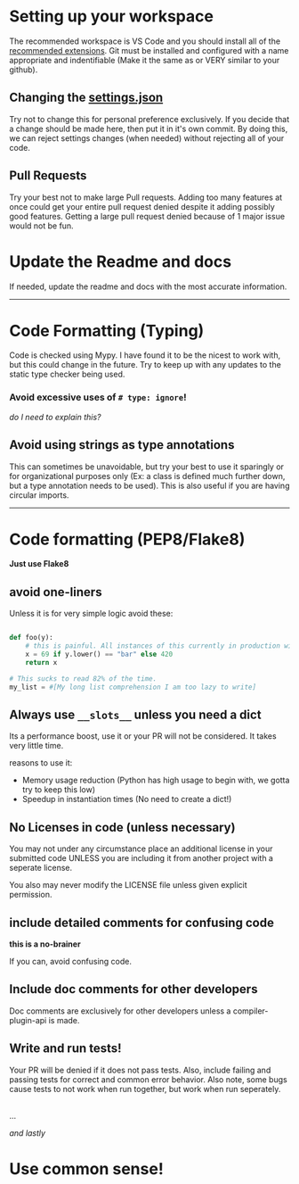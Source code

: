 # Setting up your workspace

The recommended workspace is VS Code and you should install all of the [recommended extensions](./.vscode/extensions.json).
Git must be installed and configured with a name appropriate and indentifiable (Make it the same as or VERY similar to your github).

## Changing the [settings.json](./.vscode/settings.json)

Try not to change this for personal preference exclusively. If you decide that a change should be made here, then put it in it's own commit.
By doing this, we can reject settings changes (when needed) without rejecting all of your code.

## Pull Requests

Try your best not to make large Pull requests. Adding too many features at once could get your entire pull request denied despite it adding possibly good features. Getting a large pull request denied because of 1 major issue would not be fun.

# Update the Readme and docs

If needed, update the readme and docs with the most accurate information.

---

# Code Formatting (Typing)

Code is checked using Mypy. I have found it to be the nicest to work with, but this could change in the future.
Try to keep up with any updates to the static type checker being used.

### Avoid excessive uses of `# type: ignore`!
*do I need to explain this?*

## Avoid using strings as type annotations

This can sometimes be unavoidable, but try your best to use it sparingly or for organizational purposes only (Ex: a class is defined much further down, but a type annotation needs to be used). This is also useful if you are having circular imports.

---

# Code formatting (PEP8/Flake8)

**Just use Flake8**

## avoid one-liners

Unless it is for very simple logic avoid these:
```python

def foo(y):
    # this is painful. All instances of this currently in production will be slowly removed
    x = 69 if y.lower() == "bar" else 420 
    return x

# This sucks to read 82% of the time. 
my_list = #[My long list comprehension I am too lazy to write]
```


## Always use `__slots__` unless you need a dict

Its a performance boost, use it or your PR will not be considered. It takes very little time.

reasons to use it:
- Memory usage reduction (Python has high usage to begin with, we gotta try to keep this low)
- Speedup in instantiation times (No need to create a dict!)

## No Licenses in code (unless necessary)

You may not under any circumstance place an additional license in your submitted code UNLESS you are including it from another project with a seperate license.

You also may never modify the LICENSE file unless given explicit permission.

## include detailed comments for confusing code

**this is a no-brainer**

If you can, avoid confusing code.

## Include doc comments for other developers

Doc comments are exclusively for other developers unless a compiler-plugin-api is made.

## Write and run tests!

Your PR will be denied if it does not pass tests. Also, include failing and passing tests for correct and common error behavior.
Also note, some bugs cause tests to not work when run together, but work when run seperately.

<br>...

*and lastly*

# Use common sense!